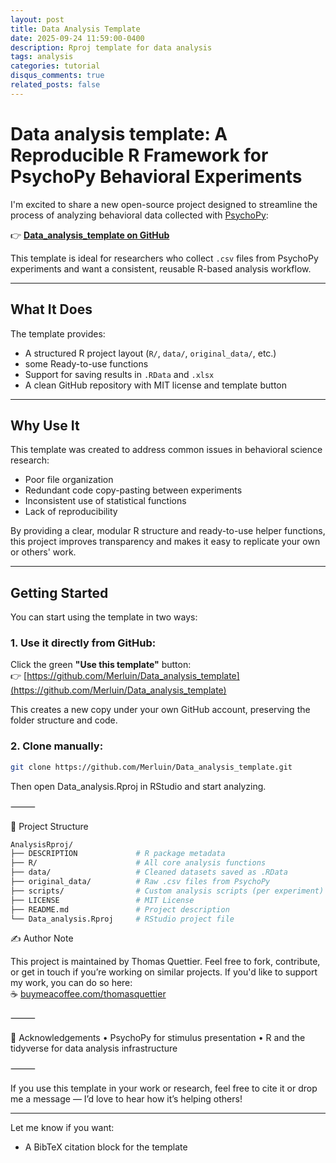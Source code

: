 ```yaml
---
layout: post
title: Data Analysis Template
date: 2025-09-24 11:59:00-0400
description: Rproj template for data analysis
tags: analysis
categories: tutorial
disqus_comments: true
related_posts: false
---
```


# Data analysis template: A Reproducible R Framework for PsychoPy Behavioral Experiments

I'm excited to share a new open-source project designed to streamline the process of analyzing behavioral data collected with [PsychoPy](https://www.psychopy.org/):  

👉 **[Data_analysis_template on GitHub](https://github.com/Merluin/Data_analysis_template)**

This template is ideal for researchers who collect `.csv` files from PsychoPy experiments and want a consistent, reusable R-based analysis workflow.

---

## What It Does

The template provides:

- A structured R project layout (`R/`, `data/`, `original_data/`, etc.)
- some Ready-to-use functions
- Support for saving results in `.RData` and `.xlsx`
- A clean GitHub repository with MIT license and template button

---

## Why Use It

This template was created to address common issues in behavioral science research:
- Poor file organization
- Redundant code copy-pasting between experiments
- Inconsistent use of statistical functions
- Lack of reproducibility

By providing a clear, modular R structure and ready-to-use helper functions, this project improves transparency and makes it easy to replicate your own or others' work.

---

##  Getting Started

You can start using the template in two ways:

### 1. Use it directly from GitHub:

Click the green **"Use this template"** button:  
👉 [https://github.com/Merluin/Data_analysis_template](https://github.com/Merluin/Data_analysis_template)

This creates a new copy under your own GitHub account, preserving the folder structure and code.

### 2. Clone manually:

```bash
git clone https://github.com/Merluin/Data_analysis_template.git
```

Then open Data_analysis.Rproj in RStudio and start analyzing.

⸻

📁 Project Structure
```bash
AnalysisRproj/
├── DESCRIPTION             # R package metadata
├── R/                      # All core analysis functions
├── data/                   # Cleaned datasets saved as .RData
├── original_data/          # Raw .csv files from PsychoPy
├── scripts/                # Custom analysis scripts (per experiment)
├── LICENSE                 # MIT License
├── README.md               # Project description
└── Data_analysis.Rproj     # RStudio project file
```

✍️ Author Note

This project is maintained by Thomas Quettier. Feel free to fork, contribute, or get in touch if you’re working on similar projects. 
If you'd like to support my work, you can do so here:  
☕ [buymeacoffee.com/thomasquettier](https://www.buymeacoffee.com/thomasquettier)

⸻

🧠 Acknowledgements
	•	PsychoPy for stimulus presentation
	•	R and the tidyverse for data analysis infrastructure

⸻

If you use this template in your work or research, feel free to cite it or drop me a message — I’d love to hear how it’s helping others!

---

Let me know if you want:
- A BibTeX citation block for the template


